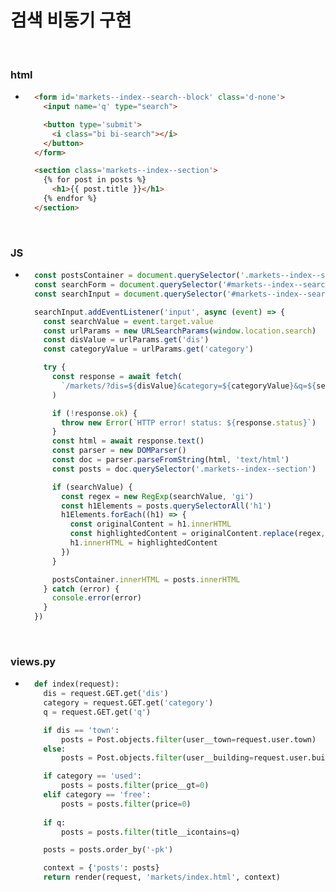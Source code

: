 # 검색 비동기 구현

<br/>

### html
- ```html
    <form id='markets--index--search--block' class='d-none'>
      <input name='q' type="search">

      <button type='submit'>
        <i class="bi bi-search"></i>
      </button>
    </form>

    <section class='markets--index--section'>
      {% for post in posts %}
        <h1>{{ post.title }}</h1>
      {% endfor %}
    </section>
  ```

<br/>

### JS
- ```javascript
    const postsContainer = document.querySelector('.markets--index--section')
    const searchForm = document.querySelector('#markets--index--search--block')
    const searchInput = document.querySelector('#markets--index--search--block > input')

    searchInput.addEventListener('input', async (event) => {
      const searchValue = event.target.value
      const urlParams = new URLSearchParams(window.location.search)
      const disValue = urlParams.get('dis')
      const categoryValue = urlParams.get('category')

      try {
        const response = await fetch(
          `/markets/?dis=${disValue}&category=${categoryValue}&q=${searchValue}`
        )

        if (!response.ok) {
          throw new Error(`HTTP error! status: ${response.status}`)
        }
        const html = await response.text()
        const parser = new DOMParser()
        const doc = parser.parseFromString(html, 'text/html')
        const posts = doc.querySelector('.markets--index--section')

        if (searchValue) {
          const regex = new RegExp(searchValue, 'gi')
          const h1Elements = posts.querySelectorAll('h1')
          h1Elements.forEach((h1) => {
            const originalContent = h1.innerHTML
            const highlightedContent = originalContent.replace(regex, (match) => `<span class="markets--index--highlight">${match}</span>`)
            h1.innerHTML = highlightedContent
          })
        }

        postsContainer.innerHTML = posts.innerHTML
      } catch (error) {
        console.error(error)
      }
    })
  ```

<br/>

### views.py
- ```python
    def index(request):
      dis = request.GET.get('dis')
      category = request.GET.get('category')
      q = request.GET.get('q')

      if dis == 'town':
          posts = Post.objects.filter(user__town=request.user.town)
      else:
          posts = Post.objects.filter(user__building=request.user.building)

      if category == 'used':
          posts = posts.filter(price__gt=0)
      elif category == 'free':
          posts = posts.filter(price=0)
      
      if q:
          posts = posts.filter(title__icontains=q)

      posts = posts.order_by('-pk')

      context = {'posts': posts}
      return render(request, 'markets/index.html', context)
  ```